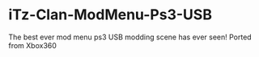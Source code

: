 # iTz-Clan-ModMenu-Ps3-USB
The best ever mod menu ps3 USB modding scene has ever seen! Ported from Xbox360
